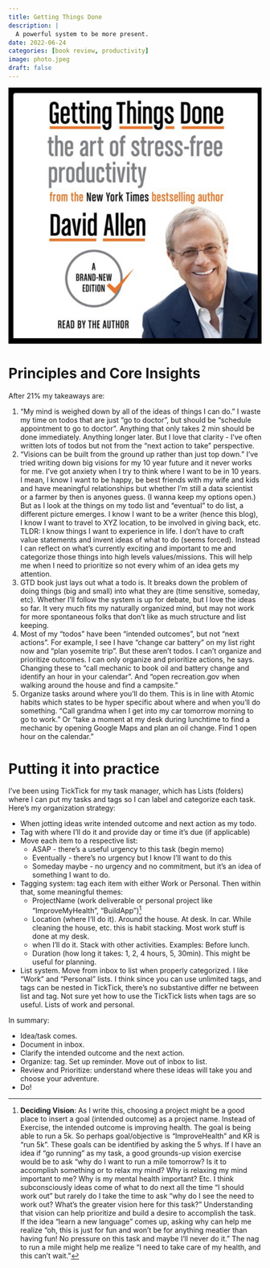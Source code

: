 ```yaml
---
title: Getting Things Done
description: |
  A powerful system to be more present. 
date: 2022-06-24
categories: [book review, productivity]
image: photo.jpeg
draft: false
---
```


![](../img/book-gtd.jpeg)

# Principles and Core Insights

After 21% my takeaways are:

1. “My mind is weighed down by all of the ideas of things I can do.” I waste my time on todos that are just “go to doctor”, but should be “schedule appointment to go to doctor”. Anything that only takes 2 min should be done immediately. Anything longer later. But I love that clarity - I’ve often written lots of todos but not from the “next action to take” perspective. 
2. “Visions can be built from the ground up rather than just top down.” I’ve tried writing down big visions for my 10 year future and it never works for me. I’ve got anxiety when I try to think where I want to be in 10 years. I mean, I know I want to be happy, be best friends with my wife and kids and have meaningful relationships but whether I’m still a data scientist or a farmer by then is anyones guess. (I wanna keep my options open.) But as I look at the things on my todo list and “eventual” to do list, a different picture emerges. I know I want to be a writer (hence this blog), I know I want to travel to XYZ location, to be involved in giving back, etc. TLDR: I know things I want to experience in life. I don’t have to craft value statements and invent ideas of what to do (seems forced). Instead I can reflect on what’s currently exciting and important to me and categorize those things into high levels values/missions. This will help me when I need to prioritize so not every whim of an idea gets my attention. 
3. GTD book just lays out what a todo is. It breaks down the problem of doing things (big and small) into what they are (time sensitive, someday, etc). Whether I’ll follow the system is up for debate, but I love the ideas so far. It very much fits my naturally organized mind, but may not work for more spontaneous folks that don’t like as much structure and list keeping. 
4. Most of my “todos” have been “intended outcomes”, but not “next actions”. For example, I see I have “change car battery” on my list right now and “plan yosemite trip”. But these aren’t todos. I can’t organize and prioritize outcomes. I can only organize and prioritize actions, he says. Changing these to “call mechanic to book oil and battery change and identify an hour in your calendar”. And “open recreation.gov when walking around the house and find a campsite.”
5. Organize tasks around where you’ll do them. This is in line with Atomic habits which states to be hyper specific about where and when you’ll do something. “Call grandma when I get into my car tomorrow morning to go to work.” Or “take a moment at my desk during lunchtime to find a mechanic by opening Google Maps and plan an oil change. Find 1 open hour on the calendar.”


# Putting it into practice 

I’ve been using TickTick for my task manager, which has Lists (folders) where I can put my tasks and tags so I can label and categorize each task. Here’s my organization strategy:

* When jotting ideas write intended outcome and next action as my todo. 
* Tag with where I’ll do it and provide day or time it’s due (if applicable)  
* Move each item to a respective list: 
  * ASAP - there’s a useful urgency to this task (begin memo)
  * Eventually - there’s no urgency but I know I’ll want to do this 
  * Someday maybe - no urgency and no commitment, but it’s an idea of something I want to do. 
* Tagging system: tag each item with either Work or Personal. Then within that, some meaningful themes:
  * ProjectName (work deliverable or personal project like “ImproveMyHealth”, “BuildApp”)[^1]
  * Location (where I’ll do it). Around the house. At desk. In car. While cleaning the house, etc. this is habit stacking. Most work stuff is done at my desk. 
  * when I’ll do it. Stack with other activities. Examples: Before lunch. 
  * Duration (how long it takes: 1, 2, 4 hours, 5, 30min). This might be useful for planning. 
* List system. Move from inbox to list when properly categorized. I like “Work” and “Personal” lists. I think since you can use unlimited tags, and tags can be nested in TickTick, there’s no substantive differ ne between list and tag.  Not sure yet how to use the TickTick lists when tags are so useful. Lists of work and personal. 


In summary:

* Idea/task comes. 
* Document in inbox. 
* Clarify the intended outcome and the next action. 
* Organize: tag. Set up reminder. Move out of inbox to list. 
* Review and Prioritize: understand where these ideas will take you and choose your adventure. 
* Do!

[^1]: **Deciding Vision**: As I write this, choosing a project  might be a good place to insert a goal (intended outcome) as a project name. Instead of Exercise, the intended outcome is improving health. The goal is being able to run a 5k. So perhaps goal/objective is “ImproveHealth” and KR is “run 5k”. These goals can be identified by asking the 5 whys. If I have an idea if “go running” as my task, a good grounds-up vision exercise would be to ask “why do I want to run a mile tomorrow? Is it to accomplish something or to relax my mind? Why is relaxing my mind important to me? Why is my mental health important? Etc. I think subconsciously ideas come of what to do next all the time “I should work out” but rarely do I take the time to ask “why do I see the need to work out? What’s the greater vision here for this task?” Understanding that vision can help prioritize and build a desire to accomplish the task. If the idea “learn a new language” comes up, asking why can help me realize “oh, this is just for fun and won’t be for anything meatier than having fun! No pressure on this task and maybe I’ll never do it.” The nag to run a mile might help me realize “I need to take care of my health, and this can’t wait.”


   
